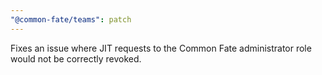 ```yaml
---
"@common-fate/teams": patch
---
```

Fixes an issue where JIT requests to the Common Fate administrator role would not be correctly revoked.